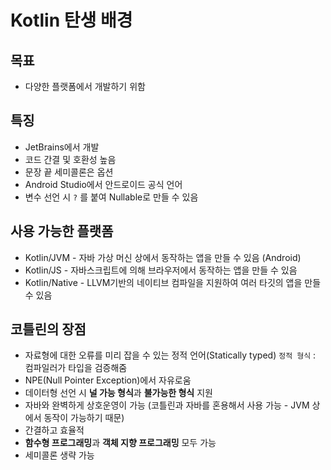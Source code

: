 # Kotlin 탄생 배경
## 목표
- 다양한 플랫폼에서 개발하기 위함

## 특징
- JetBrains에서 개발
- 코드 간결 및 호환성 높음
- 문장 끝 세미콜론은 옵션
- Android Studio에서 안드로이드 공식 언어
- 변수 선언 시 `?` 를 붙여 Nullable로 만들 수 있음

## 사용 가능한 플랫폼
- Kotlin/JVM - 자바 가상 머신 상에서 동작하는 앱을 만들 수 있음 (Android)
- Kotlin/JS - 자바스크립트에 의해 브라우저에서 동작하는 앱을 만들 수 있음
- Kotlin/Native - LLVM기반의 네이티브 컴파일을 지원하여 여러 타깃의 앱을 만들 수 있음

## 코틀린의 장점
- 자료형에 대한 오류를 미리 잡을 수 있는 정적 언어(Statically typed)
  `정적 형식` : 컴파일러가 타입을 검증해줌
- NPE(Null Pointer Exception)에서 자유로움
- 데이터형 선언 시 **널 가능 형식**과 **불가능한 형식** 지원
- 자바와 완벽하게 상호운영이 가능
  (코틀린과 자바를 혼용해서 사용 가능 - JVM 상에서 동작이 가능하기 때문)
- 간결하고 효율적
- **함수형 프로그래밍**과 **객체 지향 프로그래밍** 모두 가능
- 세미콜론 생략 가능
